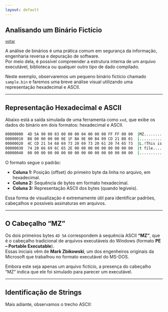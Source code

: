 ```yaml
---
layout: default
---
```


Analisando um Binário Fictício
---
<sup>[voltar](../../../)</sup>

A análise de binários é uma prática comum em segurança da informação, engenharia reversa e depuração de software.  
Por meio dela, é possível compreender a estrutura interna de um arquivo executável, biblioteca ou qualquer outro tipo de dado compilado.

Neste exemplo, observaremos um pequeno binário fictício chamado `sample.bin` e faremos uma breve análise visual utilizando uma representação hexadecimal e ASCII.

---

## Representação Hexadecimal e ASCII

Abaixo está a saída simulada de uma ferramenta como `xxd`, que exibe os dados do binário em dois formatos: hexadecimal e ASCII.

```bash
00000000  4D 5A 90 00 03 00 00 00 04 00 00 00 FF FF 00 00  |MZ............|
00000010  B8 00 00 00 00 0E 1F BA 0E 00 B4 09 CD 21 B8 01  |............!..|
00000020  4C CD 21 54 68 69 73 20 69 73 20 61 20 74 65 73  |L.!This is a tes|
00000030  74 20 66 69 6C 65 2E 00 00 00 00 00 00 00 00 00  |t file..........|
00000040  00 00 00 00 00 00 00 00 00 00 00 00 00 00 00 00  |................|
```
O formato segue o padrão:

- **Coluna 1:** Posição (offset) do primeiro byte da linha no arquivo, em hexadecimal.  
- **Coluna 2:** Sequência de bytes em formato hexadecimal.  
- **Coluna 3:** Representação ASCII dos bytes (quando legíveis).

Essa forma de visualização é extremamente útil para identificar padrões, cabeçalhos e possíveis assinaturas em arquivos.

---

## O Cabeçalho “MZ”

Os dois primeiros bytes `4D 5A` correspondem à sequência ASCII **“MZ”**, que é o cabeçalho tradicional de arquivos executáveis do Windows (formato **PE – Portable Executable**).  
Essas iniciais vêm de **Mark Zbikowski**, um dos engenheiros originais da Microsoft que trabalhou no formato executável do MS-DOS.

Embora este seja apenas um arquivo fictício, a presença do cabeçalho “MZ” indica que ele foi simulado para parecer um executável.

---

## Identificação de Strings

Mais adiante, observamos o trecho ASCII:

